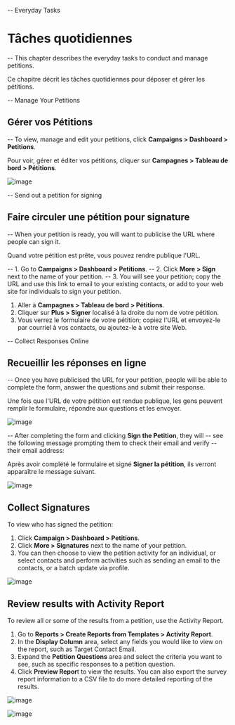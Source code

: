 -- Everyday Tasks

Tâches quotidiennes
===================

-- This chapter describes the everyday tasks to conduct and manage
petitions.

Ce chapitre décrit les tâches quotidiennes pour déposer et gérer les pétitions.

-- Manage Your Petitions

Gérer vos Pétitions
-------------------

-- To view, manage and edit your petitions, click **Campaigns > Dashboard > Petitions**.

Pour voir, gérer et éditer vos pétitions, cliquer sur **Campagnes > Tableau de bord > Pétitions**.

![image](../img/petition_dashboard.png)

-- Send out a petition for signing

Faire circuler une pétition pour signature
------------------------------------------

-- When your petition is ready, you will want to publicise the URL where
people can sign it.

Quand votre pétition est prête, vous pouvez rendre publique l'URL.

-- 1. Go to **Campaigns > Dashboard > Petitions**.
-- 2.  Click **More > Sign** next to the name of your petition.
-- 3.  You will see your petition; copy the URL and use this link to email
    to your existing contacts, or add to your web site for individuals
    to sign your petition.
    
1.  Aller à **Campagnes > Tableau de bord > Pétitions**.
2.  Cliquer sur **Plus > Signer** localisé à la droite du nom de votre pétition.
3.  Vous verrez le formulaire de votre pétition; copiez l'URL et envoyez-le par courriel à vos contacts, ou ajoutez-le à votre site Web.


-- Collect Responses Online

Recueillir les réponses en ligne
--------------------------------

-- Once you have publicised the URL for your petition, people will be able
to complete the form, answer the questions and submit their response.

Une fois que l'URL de votre pétition est rendue publique,  les gens peuvent remplir le formulaire, répondre aux questions et les envoyer.

![image](../img/petition_signing.png)

-- After completing the form and clicking **Sign the Petition**, they will
-- see the following message prompting them to check their email and verify
-- their email address:

Après avoir complété le formulaire et signé **Signer la pétition**, ils verront apparaître le message suivant.

![image](../img/petition_thankyou.png) 

Collect Signatures
------------------

To view who has signed the petition:

1.  Click **Campaign > Dashboard > Petitions**.
2.  Click **More > Signatures** next to the name of your petition.
3.  You can then choose to view the petition activity for an individual,
    or select contacts and perform activities such as sending an email
    to the contacts, or a batch update via profile.

![image](../img/petition_signatures_email.png)

Review results with Activity Report
------------------------------------

To review all or some of the results from a petition, use the Activity
Report.

1.  Go to **Reports > Create Reports from Templates > Activity
    Report**.
2.  In the **Display Column** area, select any fields you would like to
    view on the report, such as Target Contact Email.
3.  Expand the **Petition Questions** area and select the criteria you
    want to see, such as specific responses to a petition question.
4.  Click **Preview Repor**t to view the results. You can also export
    the survey report information to a CSV file to do more detailed
    reporting of the results. 

![image](../img/activity%20report%201.jpg) 


![image](../img/activity%20report%202.jpg) 



